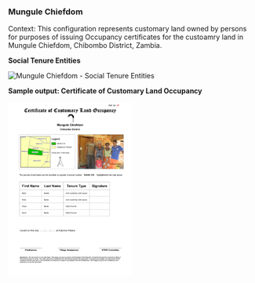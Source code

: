 ### **Mungule Chiefdom**

Context: This configuration represents customary land owned by persons for purposes of issuing Occupancy certificates for the custoamry land in Mungule Chiefdom, Chibombo District, Zambia. 

**Social Tenure Entities**

<img alt="Mungule Chiefdom - Social Tenure Entities"/>

**Sample output: Certificate of Customary Land Occupancy**

<img alt="Certificate of Customary Land Occupancy Sample for Mungule Chiefdom" src="../../images/certificates/ZM_MANK018_Certificate_of_Customary_Land_Occupancy_Sample.png" style="max-width:50%;" />
